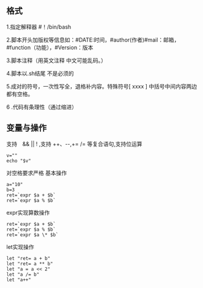 ## 格式
1.指定解释器 #！/bin/bash

2.脚本开头加版权等信息如：#DATE:时间，#author(作者)#mail：邮箱，#function（功能），#Version：版本

3.脚本注释（用英文注释 中文可能乱码。）

4.脚本以.sh结尾 不是必须的

5.成对的符号，一次性写全，退格补内容。特殊符号[ xxxx ] 中括号中间内容两边都有空格。

6 .代码有条理性（通过缩进）

## 变量与操作
支持　&& || ! ,支持 ++、--,+= /= 等复合语句,支持位运算

    v=""
    echo "$v"

对空格要求严格
基本操作

    a="10"
    b=3
    ret=`expr $a + $b`
    ret=`expr $a % $b`

expr实现算数操作

    ret=`expr $a + $b`
    ret=`expr $a % $b`
    ret=`expr $a \* $b`

let实现操作
    
    let "ret= a + b"
    let "ret= a ** b"
    let "a = a << 2"
    let "a /= b"
    let "a++"
    
